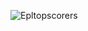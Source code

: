 ![Epltopscorers](https://user-images.githubusercontent.com/25004712/170799886-15629551-9d26-430f-a27e-b736c9fab753.png)
